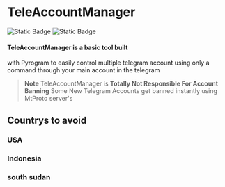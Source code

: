 # TeleAccountManager
![Static Badge](https://img.shields.io/badge/Python-green?logo=Python) ![Static Badge](https://img.shields.io/badge/pyrogram-red?logo=data:image/png;base64,iVBORw0KGgoAAAANSUhEUgAAAOAAAADgCAMAAAAt85rTAAABWVBMVEX///+/Qx3vjh3tpzjoWCP8/Pz5+fm1Pxv19fX29va6QRy/QhzjViK0Pxvqixzx8fHp6enl5eXZUSDhhhu/QBfghBrtpTHe4ODXTiDrozXghx3vjBe+NQDwkR3)


#### TeleAccountManager is a basic tool built
with Pyrogram to easily control multiple
telegram account using only a command through
your main account in the telegram

>**Note** TeleAccountManager
is **Totally Not Responsible For Account Banning**
Some New Telegram Accounts get banned instantly
using MtProto server's

## Countrys to avoid
### USA
### Indonesia
### south sudan
